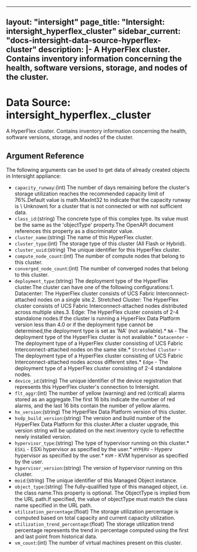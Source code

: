 
---
layout: "intersight"
page_title: "Intersight: intersight_hyperflex_cluster"
sidebar_current: "docs-intersight-data-source-hyperflex-cluster"
description: |-
A HyperFlex cluster. Contains inventory information concerning the health, software versions, storage, and nodes
of the cluster.
---

# Data Source: intersight_hyperflex._cluster
A HyperFlex cluster. Contains inventory information concerning the health, software versions, storage, and nodes
of the cluster.
## Argument Reference
The following arguments can be used to get data of already created objects in Intersight appliance:
* `capacity_runway`:(int) The number of days remaining before the cluster's storage utilization reaches the recommended capacity limit of 76%.Default value is math.MaxInt32 to indicate that the capacity runway is \ Unknown\  for a cluster that is not connected or with not sufficient data. 
* `class_id`:(string) The concrete type of this complex type. Its value must be the same as the 'objectType' property.The OpenAPI document references this property as a discriminator value. 
* `cluster_name`:(string) The name of this HyperFlex cluster. 
* `cluster_type`:(int) The storage type of this cluster (All Flash or Hybrid). 
* `cluster_uuid`:(string) The unique identifier for this HyperFlex cluster. 
* `compute_node_count`:(int) The number of compute nodes that belong to this cluster. 
* `converged_node_count`:(int) The number of converged nodes that belong to this cluster. 
* `deployment_type`:(string) The deployment type of the HyperFlex cluster.The cluster can have one of the following configurations:1. Datacenter: The HyperFlex cluster consists of UCS Fabric Interconnect-attached nodes on a single site.2. Stretched Cluster: The HyperFlex cluster consists of UCS Fabric Interconnect-attached nodes distributed across multiple sites.3. Edge: The HyperFlex cluster consists of 2-4 standalone nodes.If the cluster is running a HyperFlex Data Platform version less than 4.0 or if the deployment type cannot be determined,the deployment type is set as 'NA' (not available).* `NA` - The deployment type of the HyperFlex cluster is not available.* `Datacenter` - The deployment type of a HyperFlex cluster consisting of UCS Fabric Interconnect-attached nodes on the same site.* `Stretched Cluster` - The deployment type of a HyperFlex cluster consisting of UCS Fabric Interconnect-attached nodes across different sites.* `Edge` - The deployment type of a HyperFlex cluster consisting of 2-4 standalone nodes. 
* `device_id`:(string) The unique identifier of the device registration that represents this HyperFlex cluster's connection to Intersight. 
* `flt_aggr`:(int) The number of yellow (warning) and red (critical) alarms stored as an aggregate.The first 16 bits indicate the number of red alarms, and the last 16 bits contain the number of yellow alarms. 
* `hx_version`:(string) The HyperFlex Data Platform version of this cluster. 
* `hxdp_build_version`:(string) The version and build number of the HyperFlex Data Platform for this cluster.After a cluster upgrade, this version string will be updated on the next inventory cycle to reflectthe newly installed version. 
* `hypervisor_type`:(string) The type of hypervisor running on this cluster.* `ESXi` - ESXi hypervisor as specified by the user.* `HYPERV` - Hyperv hypervisor as specified by the user.* `KVM` - KVM hypervisor as specified by the user. 
* `hypervisor_version`:(string) The version of hypervisor running on this cluster. 
* `moid`:(string) The unique identifier of this Managed Object instance. 
* `object_type`:(string) The fully-qualified type of this managed object, i.e. the class name.This property is optional. The ObjectType is implied from the URL path.If specified, the value of objectType must match the class name specified in the URL path. 
* `utilization_percentage`:(float) The storage utilization percentage is computed based on total capacity and current capacity utilization. 
* `utilization_trend_percentage`:(float) The storage utilization trend percentage represents the trend in percentage computed using the first and last point from historical data. 
* `vm_count`:(int) The number of virtual machines present on this cluster. 
